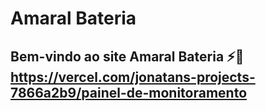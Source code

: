 # Amaral Bateria

Bem-vindo ao site **Amaral Bateria** ⚡🔋
https://vercel.com/jonatans-projects-7866a2b9/painel-de-monitoramento
---
#
